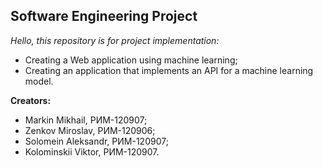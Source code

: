 ## Software Engineering Project
*Hello, this repository is for project implementation:*   
- Creating a Web application using machine learning;
- Creating an application that implements an API for a machine learning model.

**Creators:**
- Markin Mikhail, РИМ-120907;
- Zenkov Miroslav, РИМ-120906;
- Solomein Aleksandr, РИМ-120907;
- Kolominskii Viktor, РИМ-120907.